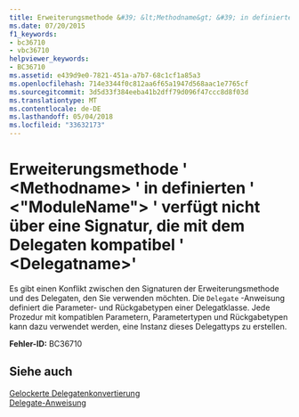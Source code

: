 ```yaml
---
title: Erweiterungsmethode &#39; &lt;Methodname&gt; &#39; in definierten &#39; &lt;"ModuleName"&gt; &#39; verfügt nicht über eine Signatur, die mit dem Delegaten kompatibel &#39; &lt;Delegatname&gt;&#39;
ms.date: 07/20/2015
f1_keywords:
- bc36710
- vbc36710
helpviewer_keywords:
- BC36710
ms.assetid: e439d9e0-7821-451a-a7b7-68c1cf1a85a3
ms.openlocfilehash: 714e3344f0c812aa6f65a1947d568aac1e7765cf
ms.sourcegitcommit: 3d5d33f384eeba41b2dff79d096f47ccc8d8f03d
ms.translationtype: MT
ms.contentlocale: de-DE
ms.lasthandoff: 05/04/2018
ms.locfileid: "33632173"
---
```

# <a name="extension-method-39ltmethodnamegt39-defined-in-39ltmodulenamegt39-does-not-have-a-signature-compatible-with-delegate-39ltdelegatenamegt39"></a>Erweiterungsmethode &#39; &lt;Methodname&gt; &#39; in definierten &#39; &lt;"ModuleName"&gt; &#39; verfügt nicht über eine Signatur, die mit dem Delegaten kompatibel &#39; &lt;Delegatname&gt;&#39;
Es gibt einen Konflikt zwischen den Signaturen der Erweiterungsmethode und des Delegaten, den Sie verwenden möchten. Die `Delegate` -Anweisung definiert die Parameter- und Rückgabetypen einer Delegatklasse. Jede Prozedur mit kompatiblen Parametern, Parametertypen und Rückgabetypen kann dazu verwendet werden, eine Instanz dieses Delegattyps zu erstellen.  
  
 **Fehler-ID:** BC36710  
  
## <a name="see-also"></a>Siehe auch  
 [Gelockerte Delegatenkonvertierung](../../visual-basic/programming-guide/language-features/delegates/relaxed-delegate-conversion.md)  
 [Delegate-Anweisung](../../visual-basic/language-reference/statements/delegate-statement.md)  
 
